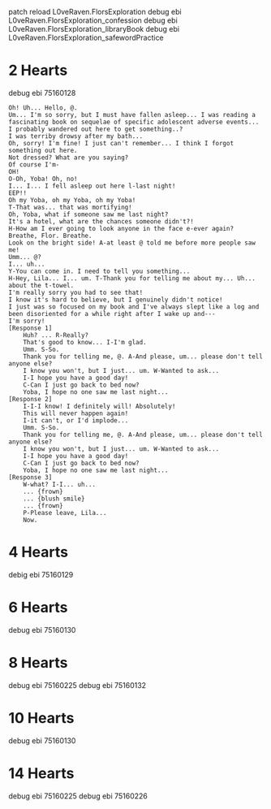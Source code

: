 patch reload L0veRaven.FlorsExploration
debug ebi L0veRaven.FlorsExploration_confession
debug ebi L0veRaven.FlorsExploration_libraryBook
debug ebi L0veRaven.FlorsExploration_safewordPractice

# 2 Hearts
debug ebi 75160128
```
Oh! Uh... Hello, @.
Um... I'm so sorry, but I must have fallen asleep... I was reading a fascinating book on sequelae of specific adolescent adverse events... I probably wandered out here to get something..?
I was terriby drowsy after my bath...
Oh, sorry! I'm fine! I just can't remember... I think I forgot something out here.
Not dressed? What are you saying?
Of course I'm-
OH!
O-Oh, Yoba! Oh, no!
I... I... I fell asleep out here l-last night!
EEP!!
Oh my Yoba, oh my Yoba, oh my Yoba!
T-That was... that was mortifying!
Oh, Yoba, what if someone saw me last night?
It's a hotel, what are the chances someone didn't?!
H-How am I ever going to look anyone in the face e-ever again?
Breathe, Flor. Breathe.
Look on the bright side! A-at least @ told me before more people saw me!
Umm... @?
I... uh...
Y-You can come in. I need to tell you something...
H-Hey, Lila... I... um. T-Thank you for telling me about my... Uh... about the t-towel.
I'm really sorry you had to see that!
I know it's hard to believe, but I genuinely didn't notice!
I just was so focused on my book and I've always slept like a log and been disoriented for a while right after I wake up and---
I'm sorry!
[Response 1]
    Huh? ... R-Really?
    That's good to know... I-I'm glad.
    Umm. S-So.
    Thank you for telling me, @. A-And please, um... please don't tell anyone else?
    I know you won't, but I just... um. W-Wanted to ask...
    I-I hope you have a good day!
    C-Can I just go back to bed now?
    Yoba, I hope no one saw me last night...
[Response 2]
    I-I-I know! I definitely will! Absolutely!
    This will never happen again!
    I-it can't, or I'd implode...
    Umm. S-So.
    Thank you for telling me, @. A-And please, um... please don't tell anyone else?
    I know you won't, but I just... um. W-Wanted to ask...
    I-I hope you have a good day!
    C-Can I just go back to bed now?
    Yoba, I hope no one saw me last night...
[Response 3]
    W-what? I-I... uh...
    ... {frown}
    ... {blush smile}
    ... {frown}
    P-Please leave, Lila...
    Now.
```
# 4 Hearts
debig ebi 75160129
# 6 Hearts
debug ebi 75160130
# 8 Hearts
debug ebi 75160225
debug ebi 75160132
# 10 Hearts
debug ebi 75160130
# 14 Hearts
debug ebi 75160225
debug ebi 75160226